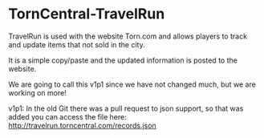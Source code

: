 # TornCentral-TravelRun
TravelRun is used with the website Torn.com and allows players to track and update items that not sold in the city.

It is a simple copy/paste and the updated information is posted to the website.

We are going to call this v1p1 since we have not changed much, but we are working on more!

v1p1: In the old Git there was a pull request to json support, so that was added you can access the file here:
      http://travelrun.torncentral.com/records.json
